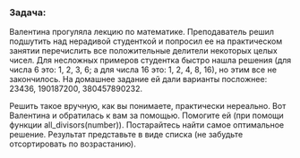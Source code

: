 ### Задача: 
Валентина прогуляла лекцию по математике. Преподаватель решил подшутить над нерадивой студенткой и попросил ее на практическом занятии перечислить все положительные делители некоторых целых чисел. Для несложных примеров студентка быстро нашла решения (для числа 6 это: 1, 2, 3, 6; а для числа 16 это: 1, 2, 4, 8, 16), но этим все не закончилось. На домашнее задание ей дали варианты посложнее: 23436, 190187200, 380457890232.

Решить такое вручную, как вы понимаете, практически нереально. Вот Валентина и обратилась к вам за помощью. Помогите ей (при помощи функции all_divisors(number)). Постарайтесь найти самое оптимальное решение. Результат представьте в виде списка (не забудьте отсортировать по возрастанию).
